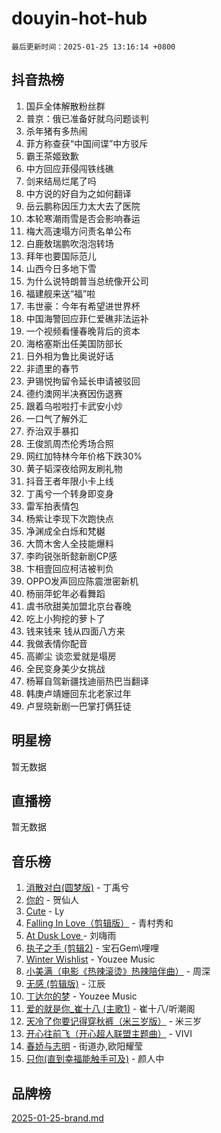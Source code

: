 # douyin-hot-hub

`最后更新时间：2025-01-25 13:16:14 +0800`

## 抖音热榜

1. 国乒全体解散粉丝群
1. 普京：俄已准备好就乌问题谈判
1. 杀年猪有多热闹
1. 菲方称查获“中国间谍”中方驳斥
1. 霸王茶姬致歉
1. 中方回应菲侵闯铁线礁
1. 剑来结局烂尾了吗
1. 中方说的好自为之如何翻译
1. 岳云鹏称因压力太大去了医院
1. 本轮寒潮雨雪是否会影响春运
1. 梅大高速塌方问责名单公布
1. 白鹿敖瑞鹏吹泡泡转场
1. 拜年也要国际范儿
1. 山西今日多地下雪
1. 为什么说特朗普当总统像开公司
1. 福建舰来送“福”啦
1. 韦世豪：今年有希望进世界杯
1. 中国海警回应菲仁爱礁非法运补
1. 一个视频看懂春晚背后的资本
1. 海格塞斯出任美国防部长
1. 日外相为鲁比奥说好话
1. 非遗里的春节
1. 尹锡悦拘留令延长申请被驳回
1. 德约澳网半决赛因伤退赛
1. 跟着乌啦啦打卡武安小炒
1. 一口气了解外汇
1. 乔治双手暴扣
1. 王俊凯周杰伦秀场合照
1. 网红加特林今年价格下跌30%
1. 黄子韬深夜给网友刷礼物
1. 抖音王者年限小卡上线
1. 丁禹兮一个转身即变身
1. 雷军拍表情包
1. 杨紫让李现下次跑快点
1. 净渊成全白烁和梵樾
1. 大筒木舍人全技能爆料
1. 李昀锐张昕懿新剧CP感
1. 卞相壹回应柯洁被判负
1. OPPO发声回应陈震泄密新机
1. 杨丽萍蛇年必看舞蹈
1. 虞书欣甜美加盟北京台春晚
1. 吃上小狗挖的萝卜了
1. 钱来钱来 钱从四面八方来
1. 我做表情你配音
1. 高卿尘 谈恋爱就是塌房
1. 全民变身美少女挑战
1. 杨幂自驾新疆找迪丽热巴当翻译
1. 韩庚卢靖姗回东北老家过年
1. 卢昱晓新剧一巴掌打俩狂徒

## 明星榜

暂无数据

## 直播榜

暂无数据

## 音乐榜

1. [消散对白(圆梦版)](https://sf5-hl-cdn-tos.douyinstatic.com/obj/tos-cn-ve-2774/og4jB5I5IizzoZVAAAzWgBMAsMDWoArfwBOiFs) - 丁禹兮
1. [你的](https://sf5-hl-cdn-tos.douyinstatic.com/obj/tos-cn-ve-2774/oYuIeKf42jB7sEV6B2upMdpYAgfrQWj0FeRegh) - 贺仙人
1. [Cute](https://sf5-hl-cdn-tos.douyinstatic.com/obj/tos-cn-ve-2774/o4IbIzHWKAAB4wsS5qMBRiiAlEBGTpQRNfFvuo) - Ly
1. [Falling In Love（剪辑版）](https://sf5-hl-cdn-tos.douyinstatic.com/obj/tos-cn-ve-2774/o8ajpA8zzgBPahbBIO8AcKGBLJezFCRd1wfP9f) - 青村秀和
1. [ At Dusk  Love ](https://sf5-hl-cdn-tos.douyinstatic.com/obj/tos-cn-ve-2774/o8CrpCf5CaYgI4ZrtQgMQAFEfuGqNnRSDQAPBc) - 刘嗨雨
1. [执子之手 (剪辑2)](https://sf5-hl-cdn-tos.douyinstatic.com/obj/tos-cn-ve-2774/oUoZLQjCc31XzqsBnBQUNgeKtYPBcgbFDwtfcu) - 宝石Gem\哩哩
1. [Winter Wishlist](https://sf5-hl-cdn-tos.douyinstatic.com/obj/tos-cn-ve-2774/oIIgUOeamCFCVAzxN6MFRLIBlLGpUqQxeeHrLE) - Youzee Music
1. [小美满（电影《热辣滚烫》热辣陪伴曲）](https://sf5-hl-cdn-tos.douyinstatic.com/obj/tos-cn-ve-2774/o0GAn2lSgfZIDUgtevCGDQYnFg4CwnrBaxbTZL) - 周深
1. [无感 (剪辑版)](https://sf5-hl-cdn-tos.douyinstatic.com/obj/tos-cn-ve-2774/o0eIsUzJBDlQaQFC5OFlgbMEZC1TFYBftOBn6p) - 江辰
1. [丁达尔的梦](https://sf5-hl-cdn-tos.douyinstatic.com/obj/tos-cn-ve-2774/oMU3WirUZBVQkAC9ccG5P2IQirziZM2RTInUY) - Youzee Music
1. [爱的就是你_崔十八 (主歌1)](https://sf5-hl-cdn-tos.douyinstatic.com/obj/tos-cn-ve-2774/oI5BO5DhFZ6UTcNCnZaOCBLtZ7WIMQGfgnXf5E) - 崔十八/听潮阁
1. [天冷了你要记得穿秋裤（米三岁版）](https://sf5-hl-cdn-tos.douyinstatic.com/obj/tos-cn-ve-2774/oQlIwVIDWiZ6BQilAorS7MA0AgCkQDvcZAdm1) - 米三岁
1. [开心往前飞（开心超人联盟主题曲）](https://sf5-hl-cdn-tos.douyinstatic.com/obj/tos-cn-ve-2774/9d8fb7c82cf1421fb93a9fe925275e0a) - VIVI
1. [春娇与志明](https://sf5-hl-cdn-tos.douyinstatic.com/obj/tos-cn-ve-2774/e530d8fceb7044b39707d7f9ff54add1) - 街道办,欧阳耀莹
1. [只你(直到幸福能触手可及)](https://sf5-hl-cdn-tos.douyinstatic.com/obj/tos-cn-ve-2774/o0lBkRDzFTeaVSUz3ZZSCBVtZ5DIMQGfgmEAuE) - 颜人中

## 品牌榜

[2025-01-25-brand.md](2025-01-25-brand.md)
